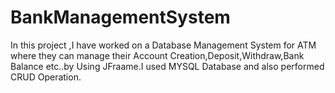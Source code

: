 # BankManagementSystem
In this project ,I have worked on a Database Management System for ATM where they can manage their Account Creation,Deposit,Withdraw,Bank Balance etc..by Using JFraame.I used MYSQL Database and also performed CRUD Operation.
